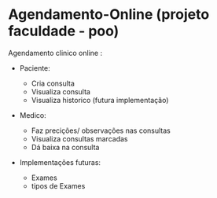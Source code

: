 # Agendamento-Online (projeto faculdade - poo)

Agendamento clinico online :
  * Paciente:
    * Cria consulta
    * Visualiza consulta
    * Visualiza historico (futura implementação)
  * Medico:
    * Faz precições/ observações nas consultas
    * Visualiza consultas marcadas
    * Dá baixa na consulta
  
  
  * Implementações futuras:
    * Exames
    * tipos de Exames
